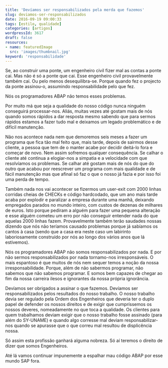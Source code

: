 ```yaml
---
title: 'Devíamos ser responsabilizados pela merda que fazemos'
slug: deviamos-ser-responsabilizados
date: 2016-09-19 09:00:33
tags: [estilo, qualidade]
categories: [artigos]
wordpressId: 3617
draft: false
resources:
- name: featuredImage
  src: 'images/thumbnail.jpg'
keyword: 'responsabilidade'
---
```

Se, ao construir uma ponte, um engenheiro civil fizer mal as contas a ponte cai. Mas não é só a ponte que cai. Esse engenheiro civil provavelmente também cai. Ou pelo menos desequilibra-se. Porque quando fez o projecto da ponte assinou-o, assumindo responsabilidade pelo que fez.

Nós os programadores ABAP não temos esses problemas.

<!--more-->

Por muito má que seja a qualidade do nosso código nunca ninguém conseguirá processar-nos. Aliás, muitas vezes até gostam mais de nós quando somos rápidos a dar resposta mesmo sabendo que para sermos rápidos estamos a fazer tudo mal e deixamos um legado problemático e de difícil manutenção.

Não nos acontece nada nem que demoremos seis meses a fazer um programa que fica tão mal feito que, mais tarde, depois de sairmos desse cliente, a pessoa que tem de o manter acabe por decidir deitá-lo fora e começar de novo. Nem assim sofremos qualquer consequência. Se calhar o cliente até continua a elogiar-nos a simpatia e a velocidade com que resolvíamos os problemas. Se calhar até gostam mais de nós do que do outro que acabou por reescrever um programa com mais qualidade e de fácil manutenção mas que afinal só faz o que o nosso já fazia e por isso foi uma perda de tempo.

Também nada nos vai acontecer se fizermos um user-exit com 2000 linhas corridas cheias de CHECKs e código hardcodado, que um ano mais tarde acaba por explodir e paralizar a empresa durante uma manhã, deixando empregados parados no mundo inteiro, com custos de dezenas de milhares de euros. Isto porque pediram a alguém para fazer uma pequena alteração e esse alguém cometeu um erro por não conseguir entender nada do que aquelas 2000 linhas fazem. Provavelmente também terão saudades nossas dizendo que nós não teríamos causado problemas porque já sabíamos os cantos à casa (sendo que a casa era neste caso um labirinto laboriosamente construído por nós ao longo dos vários anos que lá estivemos).

Nós os programadores ABAP não somos responsabilizados por nada. E por não sermos responsabilizados por nada tornamo-nos irresponsáveis. O mais espantoso é que muitos de nós nem sequer temos a noção da nossa irresponsabilidade. Porque, além de não sabermos programar, não sabemos que não sabemos programar. E somos bem capazes de chegar ao fim da nossa carreira ilesos e ignorantes da nossa própria ignorância.

Devíamos ser obrigados a assinar o que fazemos. Devíamos ser responsabilizados pelos resultados do nosso trabalho. O nosso trabalho devia ser regulado pela Ordem dos Engenheiros que deveria ter o duplo papel de defender os nossos direitos e de exigir que cumpríssemos os nossos deveres, nomeadamente no que toca a qualidade. Os clientes para quem trabalhamos deviam exigir que o nosso trabalho fosse assinado (para além do SY-UNAME) e quando algo corresse mal deviam responsabilizar-nos quando se apurasse que o que correu mal resultou de displicência nossa.

Só assim esta profissão ganhará alguma nobreza. Só aí teremos o direito de dizer que somos Engenheiros.

Até lá vamos continuar impunemente a espalhar mau código ABAP por esse mundo SAP fora.
